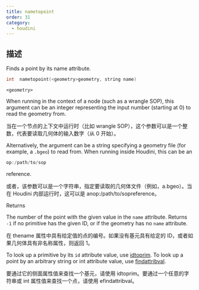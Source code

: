 ```yaml
---
title: nametopoint
order: 31
category:
  - houdini
---
```

    
## 描述

Finds a point by its name attribute.

```c
int  nametopoint(<geometry>geometry, string name)
```

`<geometry>`

When running in the context of a node (such as a wrangle SOP), this argument
can be an integer representing the input number (starting at 0) to read the
geometry from.

当在一个节点的上下文中运行时（比如 wrangle SOP），这个参数可以是一个整数，代表要读取几何体的输入数字（从 0 开始）。

Alternatively, the argument can be a string specifying a geometry file (for
example, a `.bgeo`) to read from. When running inside Houdini, this can be an

```c
op:/path/to/sop
```

reference.

或者，该参数可以是一个字符串，指定要读取的几何体文件（例如，a.bgeo）。当在 Houdini 内部运行时，这可以是 anop:/path/to/sopreference。

Returns

The number of the point with the given value in the `name` attribute. Returns
`-1` if no primitive has the given ID, or if the geometry has no `name`
attribute.

在 thename 属性中具有给定值的点的编号。如果没有基元具有给定的 ID，或者如果几何体具有非名称属性，则返回 1。

To look up a primitive by its `id` attribute value, use
[idtoprim](idtoprim.html "Finds a primitive by its id attribute."). To look up
a point by an arbitrary string or int attribute value, use
[findattribval](findattribval.html "Finds a primitive/point/vertex that has a
certain attribute value.").

要通过它的侧面属性值来查找一个基元，请使用 idtoprim。要通过一个任意的字符串或 int 属性值来查找一个点，请使用 efindattribval。
